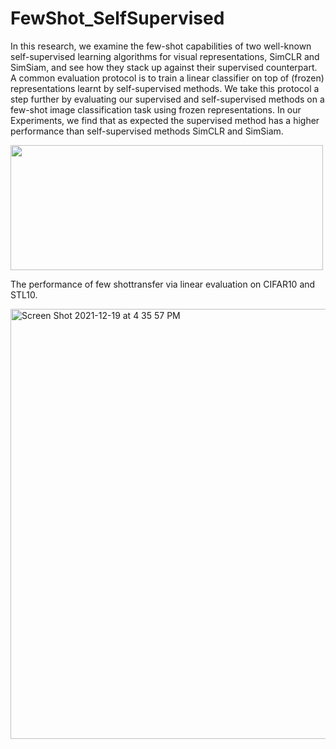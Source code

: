 # FewShot_SelfSupervised

In this research, we examine the few-shot capabilities of two well-known self-supervised learning algorithms for visual representations, SimCLR and SimSiam, and see how they stack up against their supervised counterpart. A common evaluation protocol is to train a linear classifier on top of (frozen) representations learnt by self-supervised methods. We take this protocol a step further by evaluating our supervised and self-supervised methods on a few-shot image classification task using frozen representations. In our Experiments, we find that as expected the supervised method has a higher performance than self-supervised methods SimCLR and SimSiam.

<img src="https://user-images.githubusercontent.com/22906652/146695744-2ce62b38-55b2-444b-b878-d1fcfcef5b84.png" width="500" height="200">

The  performance  of  few  shottransfer via linear evaluation on CIFAR10 and STL10. 

<img width="688" alt="Screen Shot 2021-12-19 at 4 35 57 PM" src="https://user-images.githubusercontent.com/22906652/146699754-eea55a58-425a-4cae-ae26-2dfa7586bc7a.png">


